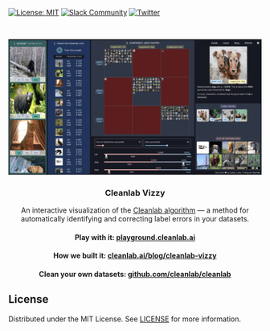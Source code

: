 [![License: MIT](https://img.shields.io/badge/License-MIT-blue.svg)](https://opensource.org/licenses/MIT)
[![Slack Community](https://img.shields.io/static/v1?logo=slack&style=flat&color=orange&label=slack&message=community)](https://cleanlab.ai/slack)
[![Twitter](https://img.shields.io/twitter/follow/CleanlabAI?style=social)](https://twitter.com/CleanlabAI)

<br />
<p align="center">
  <a href="https://playground.cleanlab.ai/">
    <img src="public/static/screenshot.jpg" alt="Logo" width="1000">
  </a>

<h3 align="center">Cleanlab Vizzy</h3>
<p align='center'>An interactive visualization of the <a href="https://arxiv.org/abs/1911.00068">Cleanlab algorithm</a> &mdash; a
method for automatically identifying and correcting label errors in your datasets.</p>
<h4 align="center">Play with it: <a href="https://playground.cleanlab.ai">playground.cleanlab.ai</a> </h4>
<h4 align="center">How we built it: <a href="https://cleanlab.ai/blog/cleanlab-vizzy/">cleanlab.ai/blog/cleanlab-vizzy</a> </h4>
<h4 align="center">Clean your own datasets: <a href="https://github.com/cleanlab/cleanlab">github.com/cleanlab/cleanlab</a></h4>

## License

Distributed under the MIT License. See [LICENSE](https://github.com/cleanlab/vizzy/blob/main/LICENSE) for more
information.
